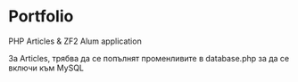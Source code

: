 ﻿Portfolio
=========

PHP Articles &amp; ZF2 Alum application 

За Articles, трябва да се попълнят променливите в database.php за да се включи към MySQL
